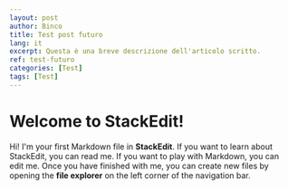 ```yaml
---
layout: post
author: Binco
title: Test post futuro
lang: it
excerpt: Questa è una breve descrizione dell'articolo scritto.
ref: test-futuro
categories: [Test]
tags: [Test]
---
```


# Welcome to StackEdit!

Hi! I'm your first Markdown file in **StackEdit**. If you want to learn about StackEdit, you can read me. If you want to play with Markdown, you can edit me. Once you have finished with me, you can create new files by opening the **file explorer** on the left corner of the navigation bar.